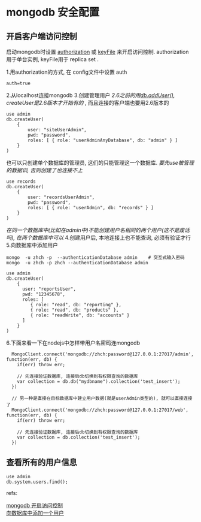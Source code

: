 # mongodb 安全配置

## 开启客户端访问控制

启动mongodb时设置 [authorization][1] 或 [keyFile][2] 来开启访问控制. authorization 用于单台实例, keyFile用于 replica set .  

1.用authorization的方式, 在 config文件中设置 auth

	auth=true
2.从localhost连接mongodb
3.创建管理用户  *2.6之前的用[db.addUser()][3], createUser是2.6版本才开始有的*  , 而且连接的客户端也要用2.6版本的

	use admin
	db.createUser(
		{
			user: "siteUserAdmin",
			pwd: "password",
			roles: [ { role: "userAdminAnyDatabase", db: "admin" } ]
		}
	)
也可以只创建单个数据库的管理员, 这们的只能管理这一个数据库. *要先use被管理的数据训, 否则创建了也连接不上*

	use records
	db.createUser(
		{
			user: "recordsUserAdmin",
			pwd: "password",
			roles: [ { role: "userAdmin", db: "records" } ]
		}
	)	
*在同一个数据库中(比如在admin中)不能创建用户名相同的两个用户(这不是废话吗), 在两个数据库中可以*
4.创建用户后, 本地连接上也不能查询, 必须有验证才行
5.向数据库中添加用户

	mongo  -u zhch -p  --authenticationDatabase admin    # 交互式输入密码
	mongo  -u zhch -p zhch --authenticationDatabase admin  

	use admin
	db.createUser(
	    {
	      user: "reportsUser",
	      pwd: "12345678",
	      roles: [
	         { role: "read", db: "reporting" },
	         { role: "read", db: "products" },
	         { role: "readWrite", db: "accounts" }
	      ]
	    }
	)
6.下面来看一下在nodejs中怎样带用户名密码连mongodb

	 
	  MongoClient.connect('mongodb://zhch:password@127.0.0.1:27017/admin', function(err, db) {
	    if(err) throw err;
	 
	 	// 先连接验证数据库, 连接后db切换到有权限查询的数据库
	    var collection = db.db("mydbname").collection('test_insert');
	  })

	  // 另一种是直接在目标数据库中建立用户数据(就是userAdmin类型的), 就可以直接连接了
	  MongoClient.connect('mongodb://zhch:password@127.0.0.1:27017/web', function(err, db) {
	    if(err) throw err;
	 
	 	// 先连接验证数据库, 连接后db切换到有权限查询的数据库
	    var collection = db.collection('test_insert');
	  })


##  查看所有的用户信息

	use admin
	db.system.users.find();
refs:  

[mongodb 开启访问控制](http://docs.mongodb.org/manual/tutorial/enable-authentication/)  
[向数据库中添加一个用户](http://docs.mongodb.org/manual/tutorial/add-user-to-database/)  



[1]: http://docs.mongodb.org/manual/reference/configuration-options/#security.authorization 
[2]: http://docs.mongodb.org/manual/reference/configuration-options/#security.keyFile
[3]: http://docs.mongodb.org/manual/reference/method/db.addUser/